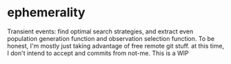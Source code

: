 # ephemerality
Transient events: find optimal search strategies, and extract even population generation function and observation selection function.
To be honest, I'm mostly just taking advantage of free remote git stuff. at this time, I don't intend to accept and commits from not-me.
This is a WIP
